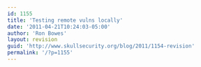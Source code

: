 ```yaml
---
id: 1155
title: 'Testing remote vulns locally'
date: '2011-04-21T10:24:03-05:00'
author: 'Ron Bowes'
layout: revision
guid: 'http://www.skullsecurity.org/blog/2011/1154-revision'
permalink: '/?p=1155'
---
```


